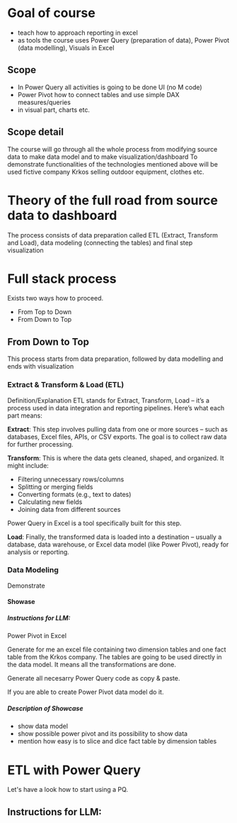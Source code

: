 # Goal of course
- teach how to approach reporting in excel
- as tools the course uses Power Query (preparation of data), Power Pivot (data modelling), Visuals in Excel

## Scope
- In Power Query all activities is going to be done UI (no M code)
- Power Pivot how to connect tables and use simple DAX measures/queries
- in visual part, charts etc.

## Scope detail

The course will go through all the whole process from modifying source data to make data model and to make visualization/dashboard
To demonstrate functionalities of the technologies mentioned above will be used fictive company Krkos selling outdoor equipment, clothes etc.

# Theory of the full road from source data to dashboard
The process consists of data preparation called ETL (Extract, Transform and Load), data modeling (connecting the tables) and final step visualization

# Full stack process
Exists two ways how to proceed.
- From Top to Down
- From Down to Top

## From Down to Top
This process starts from data preparation, followed by data modelling and ends with visualization

### Extract & Transform & Load (ETL)
Definition/Explanation
ETL stands for Extract, Transform, Load – it’s a process used in data integration and reporting pipelines. Here’s what each part means:

**Extract**:
This step involves pulling data from one or more sources – such as databases, Excel files, APIs, or CSV exports. The goal is to collect raw data for further processing.

**Transform**:
This is where the data gets cleaned, shaped, and organized. It might include:
- Filtering unnecessary rows/columns
- Splitting or merging fields
- Converting formats (e.g., text to dates)
- Calculating new fields
- Joining data from different sources

Power Query in Excel is a tool specifically built for this step.

**Load**:
Finally, the transformed data is loaded into a destination – usually a database, data warehouse, or Excel data model (like Power Pivot), ready for analysis or reporting.

### Data Modeling
Demonstrate

#### Showase
##### Instructions for LLM:
Power Pivot in Excel

Generate for me an excel file containing two dimension tables and one fact table from the Krkos company.
The tables are going to be used directly in the data model. It means all the transformations are done.

Generate all necesarry Power Query code as copy & paste.

If you are able to create Power Pivot data model do it.

##### Description of Showcase
- show data model
- show possible power pivot and its possibility to show data
- mention how easy is to slice and dice fact table by dimension tables


# ETL with Power Query
Let's have a look how to start using a PQ.
## Instructions for LLM:
